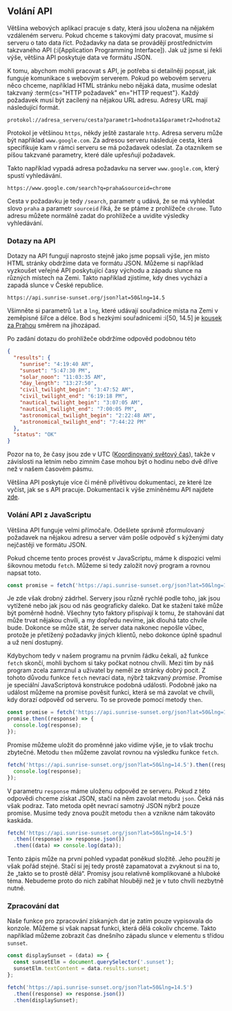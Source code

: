 ## Volání API

Většina webových aplikací pracuje s daty, která jsou uložena na nějakém vzdáleném serveru. Pokud chceme s takovými daty pracovat, musíme si serveru o tato data říct. Požadavky na data se provádějí prostřednictvím takzvaného API (:i[Application Programming Interface]). Jak už jsme si řekli výše, většina API poskytuje data ve formátu JSON.

K tomu, abychom mohli pracovat s API, je potřeba si detailněji popsat, jak funguje komunikace s webovým serverem. Pokud po webovém serveru něco chceme, například HTML stránku nebo nějaká data, musíme odeslat takzvaný :term{cs="HTTP požadavek" en="HTTP request"}. Každý požadavek musí být zacílený na nějakou URL adresu. Adresy URL mají následující formát.

```
protokol://adresa_serveru/cesta?parametr1=hodnota1&parametr2=hodnota2
```

Protokol je většinou `https`, někdy ještě zastarale `http`. Adresa serveru může být například `www.google.com`. Za adresou serveru následuje cesta, která specifikuje kam v rámci serveru se má požadavek odeslat. Za otazníkem se píšou takzvané parametry, které dále upřesňují požadavek.

Takto například vypadá adresa požadavku na server `www.google.com`, který spustí vyhledávání.

```
https://www.google.com/search?q=praha&sourceid=chrome
```

Cesta v požadavku je tedy `/search`, parametr `q` udává, že se má vyhledat slovo `praha` a parametr `sourceid` říká, že se ptáme z prohlížeče `chrome`. Tuto adresu můžete normálně zadat do prohlížeče a uvidíte výsledky vyhledávání.

### Dotazy na API

Dotazy na API fungují naprosto stejně jako jsme popsali výše, jen místo HTML stránky obdržíme data ve formátu JSON. Můžeme si například vyzkoušet veřejné API poskytující časy východu a západu slunce na různých místech na Zemi. Takto například zjistíme, kdy dnes vychází a zapadá slunce v České republice. 

```
https://api.sunrise-sunset.org/json?lat=50&lng=14.5
```

Všimněte si parametrů `lat` a `lng`, které udávají souřadnice místa na Zemi v zeměpisné šířce a délce. Bod s hezkými souřadnicemi :i[50, 14.5] je [kousek za Prahou](https://mapy.cz/s/dulojodano) směrem na jihozápad. 

Po zadání dotazu do prohlížeče obdržíme odpověd podobnou této

<!-- prettier-ignore -->
```json
{
  "results": {
    "sunrise": "4:19:40 AM",
    "sunset": "5:47:30 PM",
    "solar_noon": "11:03:35 AM",
    "day_length": "13:27:50",
    "civil_twilight_begin": "3:47:52 AM",
    "civil_twilight_end": "6:19:18 PM",
    "nautical_twilight_begin": "3:07:05 AM",
    "nautical_twilight_end": "7:00:05 PM",
    "astronomical_twilight_begin": "2:22:48 AM",
    "astronomical_twilight_end": "7:44:22 PM"
  },
  "status": "OK"
}
```

Pozor na to, že časy jsou zde v UTC ([Koordinovaný světový čas](https://cs.wikipedia.org/wiki/Koordinovan%C3%BD_sv%C4%9Btov%C3%BD_%C4%8Das)), takže v závislosti na letním nebo zimním čase mohou být o hodinu nebo dvě dříve než v našem časovém pásmu.

Většina API poskytuje více či méně přívětivou dokumentaci, ze které lze vyčíst, jak se s API pracuje. Dokumentaci k výše zmíněnému API najdete [zde](https://sunrise-sunset.org/api).

### Volání API z JavaScriptu

Většina API funguje velmi přímočaře. Odešlete správně zformulovaný požadavek na nějakou adresu a server vám pošle odpověď s kýženými daty nejčastěji ve formátu JSON.

Pokud chceme tento proces provést v JavaScriptu, máme k dispozici velmi šikovnou metodu `fetch`. Můžeme si tedy založit nový program a rovnou napsat toto.

```js
const promise = fetch('https://api.sunrise-sunset.org/json?lat=50&lng=14.5');
```

Je zde však drobný zádrhel. Servery jsou různě rychlé podle toho, jak jsou vytížené nebo jak jsou od nás geograficky daleko. Dat ke stažení také může být poměrně hodně. Všechny tyto faktory přispívají k tomu, že stahování dat může trvat nějakou chvíli, a my dopředu nevíme, jak dlouhá tato chvíle bude. Dokonce se může stát, že server data nakonec nepošle vůbec, protože je přetížený požadavky jiných klientů, nebo dokonce úplně spadnul a už není dostupný.

Kdybychom tedy v našem programu na prvním řádku čekali, až funkce `fetch` skončí, mohli bychom si taky počkat notnou chvíli. Mezi tím by náš program zcela zamrznul a uživatel by neměl ze stránky dobrý pocit. Z tohoto důvodu funkce `fetch` nevrací data, nýbrž takzvaný _promise_. Promise je speciální JavaScriptová konstrukce podobná události. Podobně jako na událost můžeme na promise pověsit funkci, která se má zavolat ve chvíli, kdy dorazí odpověď od serveru. To se provede pomocí metody `then`.

```js
const promise = fetch('https://api.sunrise-sunset.org/json?lat=50&lng=14.5');
promise.then((response) => {
  console.log(response);
});
```

Promise můžeme uložit do proměnné jako vidíme výše, je to však trochu zbytečné. Metodu `then` můžeme zavolat rovnou na výsledku funkce `fetch`.

```js
fetch('https://api.sunrise-sunset.org/json?lat=50&lng=14.5').then((response) => {
  console.log(response);
});
```

V parametru `response` máme uloženu odpověd ze serveru. Pokud z této odpovědi chceme získat JSON, stačí na něm zavolat metodu `json`. Čeká nás však podraz. Tato metoda opět nevrací samotný JSON nýbrž pouze promise. Musíme tedy znova použít metodu `then` a vznikne nám takováto kaskáda.

```js
fetch('https://api.sunrise-sunset.org/json?lat=50&lng=14.5')
  .then((response) => response.json())
  .then((data) => console.log(data));
```

Tento zápis může na první pohled vypadat poněkud složitě. Jeho použití je však pořád stejné. Stačí si jej tedy prostě zapamatovat a zvyknout si na to, že „takto se to prostě dělá“. Promisy jsou relativně komplikované a hluboké téma. Nebudeme proto do nich zabíhat hlouběji než je v tuto chvíli nezbytně nutné.

### Zpracování dat

Naše funkce pro zpracování získaných dat je zatím pouze vypisovala do konzole. Můžeme si však napsat funkci, která dělá cokoliv chceme. Takto například můžeme zobrazit čas dnešního západu slunce v elementu s třídou `sunset`.

```js
const displaySunset = (data) => {
  const sunsetElm = document.querySelector('.sunset');
  sunsetElm.textContent = data.results.sunset;
};

fetch('https://api.sunrise-sunset.org/json?lat=50&lng=14.5')
  .then((response) => response.json())
  .then(displaySunset);

```
